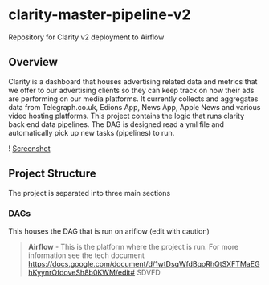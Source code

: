 # clarity-master-pipeline-v2
Repository for Clarity v2 deployment to Airflow 

## Overview 
Clarity is a dashboard that houses advertising related data and metrics that we offer to our advertising clients so they can keep track on how their ads are performing on our media platforms. It currently collects and aggregates data from Telegraph.co.uk, Edions App, News App, Apple News and various video hosting platforms. This project contains the logic that runs clarity back end data pipelines.
The DAG is designed read a yml file and automatically pick up new tasks (pipelines) to run. 

! [Screenshot](clarity_v2_dag.png)

## Project Structure 
The project is separated into three main sections 
### DAGs
This houses the DAG that is run on ariflow (edit with caution)
> **Airflow** - This is the platform where the project is run. For more information see the tech document https://docs.google.com/document/d/1wtDsqWfdBqoRhQtSXFTMaEGhKyynrOfdoveSh8b0KWM/edit# 
> SDVFD

